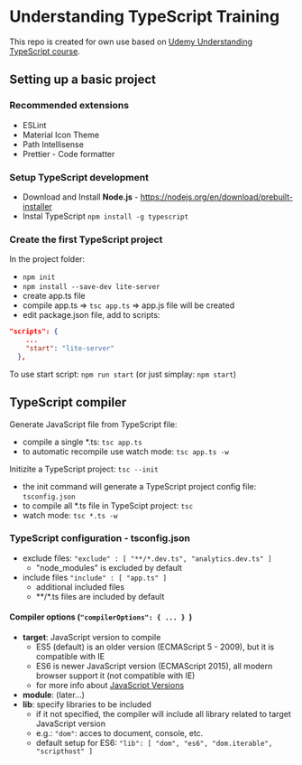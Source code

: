 # Understanding TypeScript Training

This repo is created for own use based on [Udemy Understanding TypeScript course](https://www.udemy.com/course/understanding-typescript).

## Setting up a basic project

### Recommended extensions

* ESLint
* Material Icon Theme
* Path Intellisense
* Prettier - Code formatter

### Setup TypeScript development

* Download and Install **Node.js** - https://nodejs.org/en/download/prebuilt-installer
* Instal TypeScript `npm install -g typescript`

### Create the first TypeScript project

In the project folder:

* `npm init`
* `npm install --save-dev lite-server`
* create app.ts file
* compile app.ts => `tsc app.ts` => app.js file will be created
* edit package.json file, add to scripts:

```json
"scripts": {
    ...
    "start": "lite-server"
  },
```

To use start script: `npm run start` (or just simplay: `npm start`)

## TypeScript compiler

Generate JavaScript file from TypeScript file:

* compile a single \*.ts: `tsc app.ts`
* to automatic recompile use watch mode: `tsc app.ts -w`

Initizite a TypeScript project: `tsc --init`

* the init command will generate a TypeScript project config file: `tsconfig.json`
* to compile all \*.ts file in TypeScipt project: `tsc`
* watch mode: `tsc *.ts -w`

### TypeScript configuration - tsconfig.json

* exclude files: `"exclude" : [ "**/*.dev.ts", "analytics.dev.ts" ]`
  * "node_modules" is excluded by default
* include files `"include" : [ "app.ts" ]`
  * additional included files
  * \*\*/\*.ts files are included by default

#### Compiler options (`"compilerOptions": { ... } `)

* **target**: JavaScript version to compile
  * ES5 (default) is an older version (ECMAScript 5 - 2009), but it is compatible with IE
  * ES6 is newer JavaScript version (ECMAScript 2015), all modern browser support it (not compatible with IE)
  * for more info about [JavaScript Versions](https://www.w3schools.com/Js/js_versions.asp)
* **module**: (later...)
* **lib**: specify libraries to be included
  * if it not specified, the compiler will include all library related to target JavaScript version
  * e.g.: `"dom"`: acces to document, console, etc.
  * default setup for ES6: `"lib": [ "dom", "es6", "dom.iterable", "scripthost" ]`


